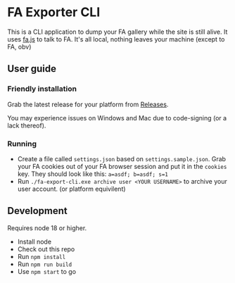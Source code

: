# FA Exporter CLI

This is a CLI application to dump your FA gallery while the site is still alive. It uses [fa.js](https://github.com/cheeplusplus/fa.js) to talk to FA. It's all local, nothing leaves your machine (except to FA, obv)

## User guide

### Friendly installation

Grab the latest release for your platform from [Releases](https://github.com/cheeplusplus/fa-export-cli/releases).

You may experience issues on Windows and Mac due to code-signing (or a lack thereof).

### Running

* Create a file called `settings.json` based on `settings.sample.json`. Grab your FA cookies out of your FA browser session and put it in the `cookies` key. They should look like this: `a=asdf; b=asdf; s=1`
* Run `./fa-export-cli.exe archive user <YOUR USERNAME>` to archive your user account. (or platform equivilent)

## Development

Requires node 18 or higher.

* Install node
* Check out this repo
* Run `npm install`
* Run `npm run build`
* Use `npm start` to go
